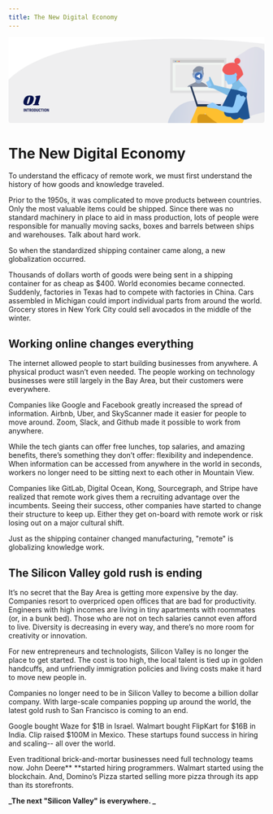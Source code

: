 ```yaml
---
title: The New Digital Economy
---
```


![The New Digital Economy](./assets/header-illustrations/1.png)

# The New Digital Economy

To understand the efficacy of remote work, we must first understand the history of how goods and knowledge traveled.

Prior to the 1950s, it was complicated to move products between countries. Only the most valuable items could be shipped. Since there was no standard machinery in place to aid in mass production, lots of people were responsible for manually moving sacks, boxes and barrels between ships and warehouses. Talk about hard work.

So when the standardized shipping container came along, a new globalization occurred.

Thousands of dollars worth of goods were being sent in a shipping container for as cheap as \$400. World economies became connected. Suddenly, factories in Texas had to compete with factories in China. Cars assembled in Michigan could import individual parts from around the world. Grocery stores in New York City could sell avocados in the middle of the winter.

## Working online changes everything

The internet allowed people to start building businesses from anywhere. A physical product wasn’t even needed. The people working on technology businesses were still largely in the Bay Area, but their customers were everywhere.

Companies like Google and Facebook greatly increased the spread of information. Airbnb, Uber, and SkyScanner made it easier for people to move around. Zoom, Slack, and Github made it possible to work from anywhere.

While the tech giants can offer free lunches, top salaries, and amazing benefits, there’s something they don’t offer: flexibility and independence. When information can be accessed from anywhere in the world in seconds, workers no longer need to be sitting next to each other in Mountain View.

Companies like GitLab, Digital Ocean, Kong, Sourcegraph, and Stripe have realized that remote work gives them a recruiting advantage over the incumbents. Seeing their success, other companies have started to change their structure to keep up. Either they get on-board with remote work or risk losing out on a major cultural shift.

Just as the shipping container changed manufacturing, "remote" is globalizing knowledge work.

## The Silicon Valley gold rush is ending

It’s no secret that the Bay Area is getting more expensive by the day. Companies resort to overpriced open offices that are bad for productivity. Engineers with high incomes are living in tiny apartments with roommates (or, in a bunk bed). Those who are not on tech salaries cannot even afford to live. Diversity is decreasing in every way, and there’s no more room for creativity or innovation.

For new entrepreneurs and technologists, Silicon Valley is no longer the place to get started. The cost is too high, the local talent is tied up in golden handcuffs, and unfriendly immigration policies and living costs make it hard to move new people in.

Companies no longer need to be in Silicon Valley to become a billion dollar company. With large-scale companies popping up around the world, the latest gold rush to San Francisco is coming to an end.

Google bought Waze for $1B in Israel. Walmart bought FlipKart for $16B in India. Clip raised \$100M in Mexico. These startups found success in hiring and scaling-- all over the world.

Even traditional brick-and-mortar businesses need full technology teams now. John Deere\*\* \*\*started hiring programmers. Walmart started using the blockchain. And, Domino’s Pizza started selling more pizza through its app than its storefronts.

**_The next "Silicon Valley" is everywhere. _**
